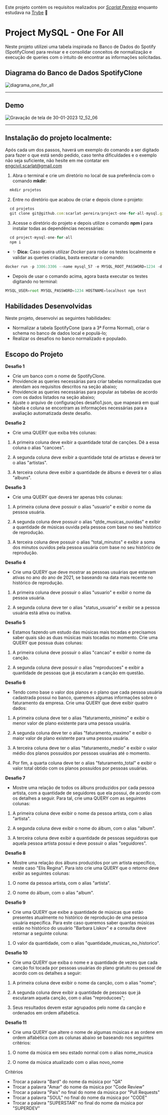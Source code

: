 Este projeto contém os requisitos realizados por _[Scarlat Pereira](https://www.linkedin.com/in/scarlatpereira/)_ enquanto estudava na [Trybe](https://www.betrybe.com/) :rocket:

# Project MySQL  - One For All

Neste projeto utilizei uma tabela inspirada no Banco de Dados do Spotify (SpotifyClone) para revisar e e consolidar conceitos 
de normalização e execução de queries com o intuito de encontrar as informações solicitadas.

## Diagrama do Banco de Dados SpotifyClone

![diagrama_one_for_all](https://user-images.githubusercontent.com/108958216/216146242-f5ccabc5-3bbd-4fce-9e6b-a15f5b89a5ea.png)

---

## Demo

![Gravação de tela de 30-01-2023 12_52_06](https://user-images.githubusercontent.com/108958216/216149978-ea667966-61b5-43b3-b95d-5c423734646c.gif)

---

## Instalação do projeto localmente:

 Após cada um dos passos, haverá um exemplo do comando a ser digitado para fazer o que está sendo pedido, caso tenha dificuldades e o exemplo não seja suficiente, não hesite em me contatar em engcivil.scarlat@gmail.com
 
 1. Abra o terminal e crie um diretório no local de sua preferência com o comando **mkdir**:
```javascript
  mkdir projetos
```

2. Entre no diretório que acabou de criar e depois clone o projeto:
```javascript
  cd projetos
  git clone git@github.com:scarlat-pereira/project-one-for-all-mysql.git
```

3. Acesse o diretório do projeto e depois utilize o comando **npm i** para instalar todas as dependências necessárias:
```javascript
  cd project-mysql-one-for-all
  npm i
```

- ✨ **Dica:** Caso queira utilizar _Docker_ para rodar os testes localmente e validar as queries criadas, basta executar o comando:
```javascript
docker run -p 3306:3306 --name mysql_57 -e MYSQL_ROOT_PASSWORD=1234 -d mysql:5.7 mysqld --default-authentication-plugin=mysql_native_password
```
- Depois de usar o comando acima, agora basta executar os testes digitando no terminal:
```javascript
MYSQL_USER=root MYSQL_PASSWORD=1234 HOSTNAME=localhost npm test
```

## Habilidades Desenvolvidas

Neste projeto, desenvolvi as seguintes habilidades:

 - Normalizar a tabela SpotifyCone (para a 3ª Forma Normal), criar o schema no banco de dados local e populá-lo;
 - Realizar os desafios no banco normalizado e populado.

 ## Escopo do Projeto
 
 **Desafio 1**
 
 - Crie um banco com o nome de SpotifyClone.
 - Providencie as queries necessárias para criar tabelas normalizadas que atendam aos requisitos descritos na seção abaixo;
 - Providencie as queries necessárias para popular as tabelas de acordo com os dados listados na seção abaixo;
 - Ajuste o arquivo de configurações desafio1.json, que mapeará em qual tabela e coluna se encontram as informações necessárias para a avaliação automatizada deste desafio.
 
 **Desafio 2**
 
 - Crie uma QUERY que exiba três colunas:

1. A primeira coluna deve exibir a quantidade total de canções. Dê a essa coluna o alias "cancoes".

2. A segunda coluna deve exibir a quantidade total de artistas e deverá ter o alias "artistas".

3. A terceira coluna deve exibir a quantidade de álbuns e deverá ter o alias "albuns".

 **Desafio 3**
 
 - Crie uma QUERY que deverá ter apenas três colunas:

1. A primeira coluna deve possuir o alias "usuario" e exibir o nome da pessoa usuária.

2. A segunda coluna deve possuir o alias "qtde_musicas_ouvidas" e exibir a quantidade de músicas ouvida pela pessoa com base no seu histórico de reprodução.

3. A terceira coluna deve possuir o alias "total_minutos" e exibir a soma dos minutos ouvidos pela pessoa usuária com base no seu histórico de reprodução.

 **Desafio 4**
 
 - Crie uma QUERY que deve mostrar as pessoas usuárias que estavam ativas no ano do ano de 2021, se baseando na data mais recente no histórico de reprodução.

1. A primeira coluna deve possuir o alias "usuario" e exibir o nome da pessoa usuária.

2. A segunda coluna deve ter o alias "status_usuario" e exibir se a pessoa usuária está ativa ou inativa.
 
 **Desafio 5**
 
 - Estamos fazendo um estudo das músicas mais tocadas e precisamos saber quais são as duas músicas mais tocadas no momento. Crie uma QUERY que possua duas colunas:

1. A primeira coluna deve possuir o alias "cancao" e exibir o nome da canção.

2. A segunda coluna deve possuir o alias "reproducoes" e exibir a quantidade de pessoas que já escutaram a canção em questão.

 **Desafio 6**
 
 - Tendo como base o valor dos planos e o plano que cada pessoa usuária cadastrada possui no banco, queremos algumas informações sobre o faturamento da empresa. Crie uma QUERY que deve exibir quatro dados:

1. A primeira coluna deve ter o alias "faturamento_minimo" e exibir o menor valor de plano existente para uma pessoa usuária.

2. A segunda coluna deve ter o alias "faturamento_maximo" e exibir o maior valor de plano existente para uma pessoa usuária.

3. A terceira coluna deve ter o alias "faturamento_medio" e exibir o valor médio dos planos possuídos por pessoas usuárias até o momento.

4. Por fim, a quarta coluna deve ter o alias "faturamento_total" e exibir o valor total obtido com os planos possuídos por pessoas usuárias.

 **Desafio 7**
 
 - Mostre uma relação de todos os álbuns produzidos por cada pessoa artista, com a quantidade de seguidores que ela possui, de acordo com os detalhes a seguir. Para tal, crie uma QUERY com as seguintes colunas:

1. A primeira coluna deve exibir o nome da pessoa artista, com o alias "artista".

2. A segunda coluna deve exibir o nome do álbum, com o alias "album".

3. A terceira coluna deve exibir a quantidade de pessoas seguidoras que aquela pessoa artista possui e deve possuir o alias "seguidores".

 **Desafio 8**
 
 - Mostre uma relação dos álbuns produzidos por um artista específico, neste caso "Elis Regina". Para isto crie uma QUERY que o retorno deve exibir as seguintes colunas:

1. O nome da pessoa artista, com o alias "artista".

2. O nome do álbum, com o alias "album".

 **Desafio 9**
 
 - Crie uma QUERY que exibe a quantidade de músicas que estão presentes atualmente no histórico de reprodução de uma pessoa usuária específica. Para este caso queremos saber quantas músicas estão no histórico do usuário "Barbara Liskov" e a consulta deve retornar a seguinte coluna:

1. O valor da quantidade, com o alias "quantidade_musicas_no_historico".

 **Desafio 10**
 
 - Crie uma QUERY que exiba o nome e a quantidade de vezes que cada canção foi tocada por pessoas usuárias do plano gratuito ou pessoal de acordo com os detalhes a seguir:

1. A primeira coluna deve exibir o nome da canção, com o alias "nome";

2. A segunda coluna deve exibir a quantidade de pessoas que já escutaram aquela canção, com o alias "reproducoes";

3. Seus resultados devem estar agrupados pelo nome da canção e ordenados em ordem alfabética.

 **Desafio 11**
 
 - Crie uma QUERY que altere o nome de algumas músicas e as ordene em ordem alfabética com as colunas abaixo se baseando nos seguintes critérios:

1. O nome da música em seu estado normal com o alias nome_musica

2. O nome da música atualizado com o alias novo_nome

Critérios

 - Trocar a palavra "Bard" do nome da música por "QA"
 - Trocar a palavra "Amar" do nome da música por "Code Review"
 - Trocar a palavra "Pais" no final do nome da música por "Pull Requests"
 - Trocar a palavra "SOUL" no final do nome da música por "CODE"
 - Trocar a palavra "SUPERSTAR" no final do nome da música por "SUPERDEV"

